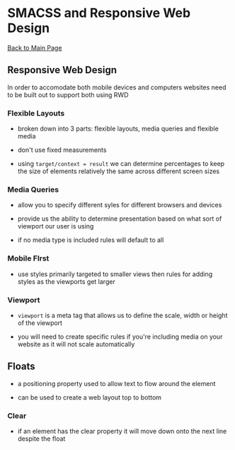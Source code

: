# SMACSS and Responsive Web Design

[Back to Main Page](README.md)

## Responsive Web Design

In order to accomodate both mobile devices and computers websites need to be built out to support both using RWD

### Flexible Layouts

- broken down into 3 parts: flexible layouts, media queries and flexible media

- don't use fixed measurements

- using `target/context = result` we can determine percentages to keep the size of elements relatively the same across different screen sizes

### Media Queries

- allow you to specify different syles for different browsers and devices

- provide us the ability to determine presentation based on what sort of viewport our user is using

- if no media type is included rules will default to all

### Mobile FIrst

- use styles primarily targeted to smaller views then rules for adding styles as the viewports get larger

### Viewport

- `viewport` is a meta tag that allows us to define the scale, width or height of the viewport

- you will need to create specific rules if you're including media on your website as it will not scale automatically

## Floats

- a positioning property used to allow text to flow around the element

- can be used to create a web layout top to bottom

### Clear

- if an element has the clear property it will move down onto the next line despite the float